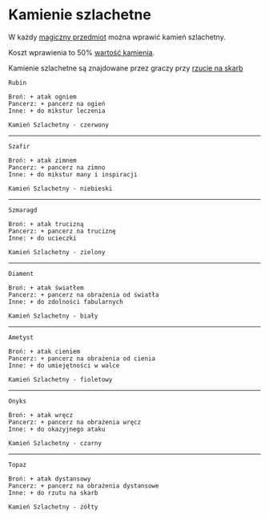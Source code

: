 # Kamienie szlachetne

W każdy [magiczny przedmiot](docs/magiczne-przedmioty.md) można wprawić kamień szlachetny.

Koszt wprawienia to 50% [wartość kamienia](docs/wartosc-przedmiotu.md).

Kamienie szlachetne są znajdowane przez graczy przy [rzucie na skarb](docs/rzut-na-skarb.md)

```
Rubin

Broń: + atak ogniem
Pancerz: + pancerz na ogień
Inne: + do mikstur leczenia

Kamień Szlachetny - czerwony
```
___
```
Szafir

Broń: + atak zimnem
Pancerz: + pancerz na zimno
Inne: + do mikstur many i inspiracji

Kamień Szlachetny - niebieski
```
___
```
Szmaragd

Broń: + atak trucizną
Pancerz: + pancerz na truciznę
Inne: + do ucieczki

Kamień Szlachetny - zielony
```
___
```
Diament

Broń: + atak światłem
Pancerz: + pancerz na obrażenia od światła
Inne: + do zdolności fabularnych

Kamień Szlachetny - biały
```
___
```
Ametyst

Broń: + atak cieniem
Pancerz: + pancerz na obrażenia od cienia
Inne: + do umiejętności w walce

Kamień Szlachetny - fioletowy
```
___
```
Onyks

Broń: + atak wręcz
Pancerz: + pancerz na obrażenia wręcz
Inne: + do okazyjnego ataku

Kamień Szlachetny - czarny
```
___
```
Topaz

Broń: + atak dystansowy
Pancerz: + pancerz na obrażenia dystansowe
Inne: + do rzutu na skarb

Kamień Szlachetny - żółty

